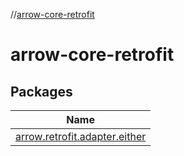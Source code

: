//[arrow-core-retrofit](index.md)

# arrow-core-retrofit

## Packages

| Name |
|---|
| [arrow.retrofit.adapter.either](arrow-core-retrofit/arrow.retrofit.adapter.either/index.md) |
